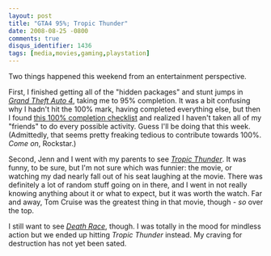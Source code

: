 ```yaml
---
layout: post
title: "GTA4 95%; Tropic Thunder"
date: 2008-08-25 -0800
comments: true
disqus_identifier: 1436
tags: [media,movies,gaming,playstation]
---
```

Two things happened this weekend from an entertainment perspective.

First, I finished getting all of the "hidden packages" and stunt jumps
in *[Grand Theft Auto
4](http://www.amazon.com/gp/product/B000FRU1UM?ie=UTF8&tag=mhsvortex&linkCode=as2&camp=1789&creative=9325&creativeASIN=B000FRU1UM)*,
taking me to 95% completion. It was a bit confusing why I hadn't hit the
100% mark, having completed everything else, but then I found [this 100%
completion checklist](http://www.gta4.tv/100percent.php) and realized I
haven't taken all of my "friends" to do every possible activity. Guess
I'll be doing that this week. (Admittedly, that seems pretty freaking
tedious to contribute towards 100%. *Come on*, Rockstar.)

Second, Jenn and I went with my parents to see *[Tropic
Thunder](http://www.imdb.com/title/tt0942385/)*. It was funny, to be
sure, but I'm not sure which was funnier: the movie, or watching my dad
nearly fall out of his seat laughing at the movie. There was definitely
a lot of random stuff going on in there, and I went in not really
knowing anything about it or what to expect, but it was worth the watch.
Far and away, Tom Cruise was the greatest thing in that movie, though -
*so* over the top.

I still want to see *[Death
Race](http://www.imdb.com/title/tt0452608/)*, though. I was totally in
the mood for mindless action but we ended up hitting *Tropic Thunder*
instead. My craving for destruction has not yet been sated.

